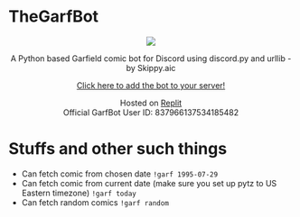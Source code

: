 # TheGarfBot
<p align=center><img src="https://repository-images.githubusercontent.com/419915374/78779888-5f0a-481b-a3fc-126e624b9157"</img></p>
<p align=center>A Python based Garfield comic bot for Discord using discord.py and urllib - by Skippy.aic</p>
<p align=center><a href=https://discord.com/api/oauth2/authorize?client_id=837966137534185482&permissions=18432&scope=bot%20applications.commands>Click here to add the bot to your server!</a></p>
<p align=center>Hosted on <a href=https://replit.com/@skippyaic/garfbot-2#bot.py>Replit</a></br>Official GarfBot User ID: 837966137534185482</p>

# Stuffs and other such things
- Can fetch comic from chosen date ```!garf 1995-07-29```
- Can fetch comic from current date (make sure you set up pytz to US Eastern timezone) ```!garf today```
- Can fetch random comics ```!garf random```
